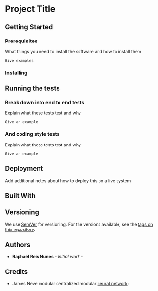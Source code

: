 # Project Title



## Getting Started


### Prerequisites

What things you need to install the software and how to install them

```
Give examples
```

### Installing



## Running the tests



### Break down into end to end tests

Explain what these tests test and why

```
Give an example
```

### And coding style tests

Explain what these tests test and why

```
Give an example
```

## Deployment

Add additional notes about how to deploy this on a live system

## Built With



## Versioning

We use [SemVer](http://semver.org/) for versioning. For the versions available, see the [tags on this repository](https://github.com/your/project/tags). 

## Authors

* **Raphaël Reis Nunes** - *Initial work* -

## Credits

* James Neve modular centralized modular [neural network](https://github.com/jamesneve/go-neural-network): 
